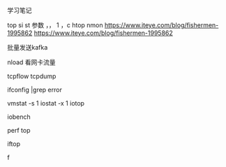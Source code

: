 学习笔记

top      si st 参数 ，， 1 ，c 
htop
nmon
https://www.iteye.com/blog/fishermen-1995862
https://www.iteye.com/blog/fishermen-1995862


批量发送kafka

nload 看网卡流量

tcpflow tcpdump


ifconfig |grep error

vmstat -s 1
iostat -x 1
iotop

iobench

perf top

iftop

f